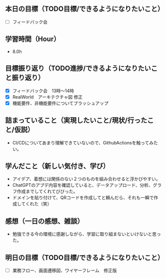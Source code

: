 ## 本日の目標（TODO目標/できるようになりたいこと）
- [ ] フィードバック会　
　
## 学習時間（Hour）
- 8.0h

## 目標振り返り（TODO進捗/できるようになりたいこと振り返り）
- [x] フィードバック会　13時〜14時
- [x] RealWorld　アーキテクチャ図 修正
- [x] 機能要件、非機能要件についてブラッシュアップ

##  詰まっていること（実現したいこと/現状/行ったこと/仮説）
- CI/CDについてあまり理解できていないので、GithubActionsを触ってみたい。

## 学んだこと（新しい気付き、学び）
- アイデア、着想には関係のない２つのものを組み合わせると浮かびやすい。
- ChatGPTのアプデ内容を確認していると、データアップロード、分析、グラフ作成までしてくれてびびった。
- ドメインを貼り付けて、QRコードを作成してと頼んだら、それも一瞬で作成してくれた（笑）

## 感想（一日の感想、雑談）
- 勉強できる今の環境に感謝しながら、学習に取り組まないといけないと思った。

## 明日の目標（TODO目標/できるようになりたいこと）
- [ ] 業務フロー、画面遷移図、ワイヤーフレーム　修正版
